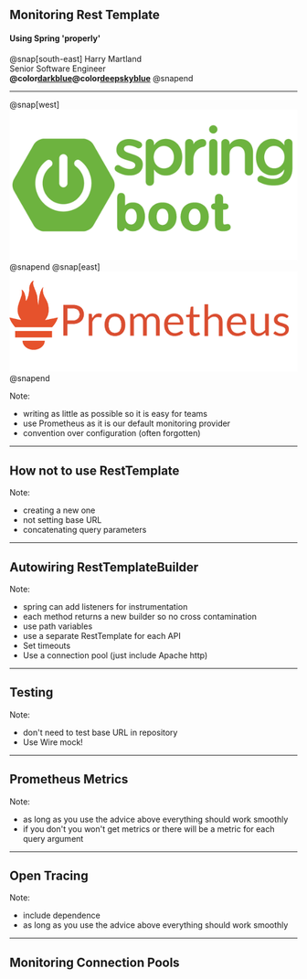 ## Monitoring Rest Template
#### Using Spring 'properly'
  
  @snap[south-east]
  Harry Martland  
  Senior Software Engineer  
  **@color[darkblue](Booking)@color[deepskyblue](Go)**
  @snapend

---

@snap[west]
![Kubernetes Logo](images/spring-boot-logo.png)
@snapend
@snap[east]
![Docker Logo](images/prometheus-logo.png)
@snapend

Note:
- writing as little as possible so it is easy for teams
- use Prometheus as it is our default monitoring provider
- convention over configuration (often forgotten)

---

## How not to use RestTemplate

Note:
- creating a new one
- not setting base URL
- concatenating query parameters

---

## Autowiring RestTemplateBuilder

Note:
- spring can add listeners for instrumentation
- each method returns a new builder so no cross contamination
- use path variables
- use a separate RestTemplate for each API
- Set timeouts
- Use a connection pool (just include Apache http)

---

## Testing

Note:
- don't need to test base URL in repository
- Use Wire mock!

---

## Prometheus Metrics

Note:
- as long as you use the advice above everything should work smoothly
- if you don't you won't get metrics or there will be a metric for each query argument

---

## Open Tracing

Note:
- include dependence
- as long as you use the advice above everything should work smoothly

---

## Monitoring Connection Pools